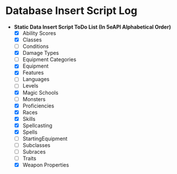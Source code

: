 # Database Insert Script Log

- **Static Data Insert Script ToDo List (In 5eAPI Alphabetical Order)**
  - [X] Ability Scores
  - [X] Classes
  - [ ] Conditions
  - [X] Damage Types
  - [ ] Equipment Categories
  - [X] Equipment
  - [X] Features
  - [ ] Languages
  - [ ] Levels
  - [X] Magic Schools
  - [ ] Monsters
  - [X] Proficiencies
  - [X] Races
  - [X] Skills
  - [X] Spellcasting
  - [X] Spells
  - [ ] StartingEquipment
  - [ ] Subclasses
  - [ ] Subraces
  - [ ] Traits
  - [X] Weapon Properties
